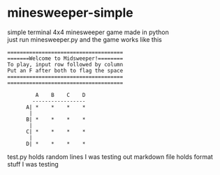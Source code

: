 # minesweeper-simple

simple terminal 4x4 minesweeper game made in python \
just run minesweeper.py and the game works like this 

```
=====================================
=======Welcome to Midsweeper!========
To play, input row followed by column
Put an F after both to flag the space
=====================================
=====================================

         A    B    C    D
        -----------------
      A| *    *    *    *    
       |
      B| *    *    *    *    
       |
      C| *    *    *    *    
       |
      D| *    *    *    *  
```

test.py holds random lines I was testing out
markdown file holds format stuff I was testing

